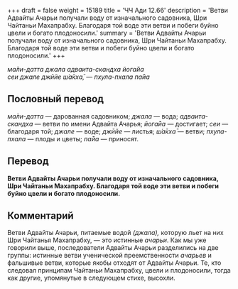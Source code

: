 +++
draft = false
weight = 15189
title = 'ЧЧ Ади 12.66'
description = 'Ветви Адвайты Ачарьи получали воду от изначального садовника, Шри Чайтаньи Махапрабху. Благодаря той воде эти ветви и побеги буйно цвели и богато плодоносили.'
summary = 'Ветви Адвайты Ачарьи получали воду от изначального садовника, Шри Чайтаньи Махапрабху. Благодаря той воде эти ветви и побеги буйно цвели и богато плодоносили.'
+++

_ма̄ли-датта джала адваита-скандха йога̄йа  
сеи джале джӣйе ш́а̄кха̄, — пхула-пхала па̄йа_

## Пословный перевод

_ма̄ли_\-_датта_ — дарованная садовником; _джала_ — вода; _адваита_\-_скандха_ — ветви по имени Адвайта Ачарья; _йога̄йа_ — достигает; _сеи_ — благодаря той; _джале_ — воде; _джӣйе_ — листья; _ш́а̄кха̄_ — ветви; _пхула_\-_пхала_ — плоды и цветы; _па̄йа_ — приносят.

## Перевод

**Ветви Адвайты Ачарьи получали воду от изначального садовника, Шри Чайтаньи Махапрабху. Благодаря той воде эти ветви и побеги буйно цвели и богато плодоносили.**

## Комментарий

Ветви Адвайты Ачарьи, питаемые водой _(джала),_ которую льет на них Шри Чайтанья Махапрабху, — это истинные _ачарьи_. Как мы уже говорили выше, последователи Адвайты Ачарьи разделились на две группы: истинные ветви ученической преемственности _ачарьев_ и фальшивые ветви, которые якобы отходят от Адвайты Ачарьи. Те, кто следовал принципам Чайтаньи Махапрабху, цвели и плодоносили, тогда как другие, упомянутые в следующем стихе, высохли.
